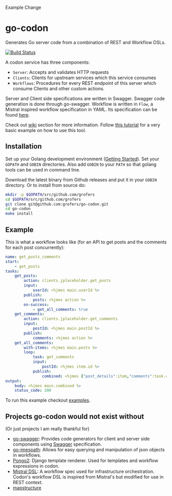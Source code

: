 Example Change

# go-codon
Generates Go server code from a combination of REST and Workflow DSLs.

[![Build Status](https://travis-ci.org/grofers/go-codon.svg?branch=master)](https://travis-ci.org/grofers/go-codon)

A codon service has three components:
- `Server`: Accepts and validates HTTP requests
- `Clients`: Clients for upstream services which this service consumes
- `Workflows`: Procedures for every REST endpoint of this server which consume Clients and other custom actions.

Server and Client side specifications are written in Swagger. Swagger code generation is done through go-swagger. Workflow is written in `Flow`, a Mistral inspired workflow specification in YAML. Its specification can be found [here](https://github.com/grofers/go-codon/wiki/Workflow-DSL-Specification).

Check out [wiki](https://github.com/grofers/go-codon/wiki) section for more information. Follow [this tutorial](https://github.com/grofers/go-codon/wiki/Codon:-REST-Workflow-Framework) for a very basic example on how to use this tool.

## Installation
Set up your Golang development environment ([Getting Started](https://golang.org/doc/install)). Set your `GOPATH` and `GOBIN` directories. Also add `GOBIN` to your `PATH` so that golang tools can be used in command line.

Download the latest binary from Github releases and put it in your `GOBIN` directory. Or to install from source do:
```sh
mkdir -p $GOPATH/src/github.com/grofers
cd $GOPATH/src/github.com/grofers
git clone git@github.com:grofers/go-codon.git
cd go-codon
make install
```

## Example
This is what a workflow looks like (for an API to get posts and the comments for each post concurrently):
```yaml
name: get_posts_comments
start:
    - get_posts
tasks:
    get_posts:
        action: clients.jplaceholder.get_posts
        input:
            userId: <%jmes main.userId %>
        publish:
            posts: <%jmes action %>
        on-success:
            - get_all_comments: true
    get_comments:
        action: clients.jplaceholder.get_comments
        input:
            postId: <%jmes main.postId %>
        publish:
            comments: <%jmes action %>
    get_all_comments:
        with-items: <%jmes main.posts %>
        loop:
            task: get_comments
            input:
                postId: <%jmes item.id %>
            publish:
                combined: <%jmes {"post_details":item,"comments":task.comments} %>
output:
    body: <%jmes main.combined %>
    status_code: 200
```
To run this example checkout [examples](https://github.com/grofers/codon-examples).

## Projects go-codon would not exist without
(Or just projects I am really thankful for)
- [go-swagger](https://github.com/go-swagger/go-swagger): Provides code generators for client and server side components using [Swagger](https://swagger.io/) specification.
- [go-jmespath](https://github.com/jmespath/go-jmespath): Allows for easy querying and manipulation of json objects in workflows.
- [Pongo2](https://github.com/flosch/pongo2): Django template renderer. Used for templates and workflow expressions in codon.
- [Mistral DSL](https://docs.openstack.org/mistral/latest/): A workflow spec used for infrastructure orchestration. Codon's workflow DSL is inspired from Mistral's but modified for use in REST context.
- [mapstructure](https://github.com/mitchellh/mapstructure)
